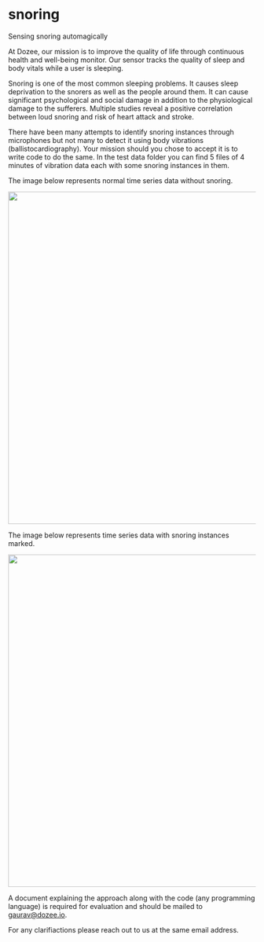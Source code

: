 # snoring
Sensing snoring automagically

At Dozee, our mission is to improve the quality of life through continuous health and well-being monitor. Our sensor tracks the quality of sleep and body vitals while a user is sleeping.

Snoring is one of the most common sleeping problems. It causes sleep deprivation to the snorers as well as the people around them. It can cause significant psychological and social damage in addition to the physiological damage to the sufferers. Multiple studies reveal a positive correlation between loud snoring and risk of heart attack and stroke. 

There have been many attempts to identify snoring instances through microphones but not many to detect it using body vibrations (ballistocardiography). Your mission should you chose to accept it is to write code to do the same. In the test data folder you can find 5 files of 4 minutes of vibration data each with some snoring instances in them.

The image below represents normal time series data without snoring. 

<p align="center">
  <img src="https://user-images.githubusercontent.com/30309761/28403582-f2f20c48-6d42-11e7-8c76-621508bb4389.png" width="1366" height="677"/>
</p>

The image below represents time series data with snoring instances marked.
<p align="center">
  <img src="https://user-images.githubusercontent.com/30309761/28403581-f2f22c6e-6d42-11e7-9b7f-c1492b358275.png" width="1366" height="677"/>
</p>


A document explaining the approach along with the code (any programming language) is required for evaluation and should be mailed to gaurav@dozee.io.

For any clarifiactions please reach out to us at the same email address.
